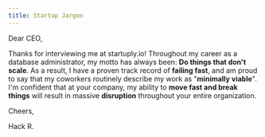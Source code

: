 ```yaml
---
title: Startup Jargon
---
```


Dear CEO,

Thanks for interviewing me at startuply.io! Throughout my career as a database administrator, my motto has always been: **Do things that don't scale**. As a result, I have a proven track record of **failing fast**, and am proud to say that my coworkers routinely describe my work as "**minimally viable**". I'm confident that at your company, my ability to **move fast and break things** will result in massive **disruption** throughout your entire organization.

Cheers,

Hack R.

